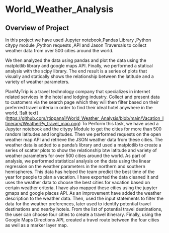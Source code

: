 # World_Weather_Analysis
## Overview of Project
In this project we have used Jupyter notebook,Pandas Library ,Python citypy module ,Python requests ,API and Jason Traversals to collect weather data from over 500 cities around the world.

We then analyzed the data using pandas and plot the data using the matplotlib library and google maps API. Finally, we performed a statical analysis with the scipy library. The end result is a series of plots that visually and statically shows the relationship between the latitude and a variety of weather parameters.

PlanMyTrip is a travel technology company that specializes in internet related services in the hotel and lodging industry.
Collect and present data to customers via the search page which they will then filter based on their preferred travel criteria in order to find their ideal hotel anywhere in the world. 
![alt text] (https://github.com/rtippana1/World_Weather_Analysis/blob/main/Vacation_Itinerary/WeatherPy_travel_map.png)
To Perform this task, we have used a Jupyter notebook and the citypy Module to get the cities for more than 500 random latitudes and longitudes.
Then we performed requests on the open weather map API and retrieve the JSON weather data from these cities. The weather data is added to a panda’s library and used a matplotlib to create a series of scatter plots to show the relationship btw latitude and variety of weather parameters for over 500 cities around the world.
As part of analysis, we performed statistical analysis on the data using the linear regression on the weather parameters in the northern and southern hemispheres.
This data has helped the team predict the best time of the year for people to plan a vacation.
I have exported the data cleaned it and uses the weather data to choose the best cities for vacation based on certain weather criteria.
I have also mapped these cities using the jupyter gmaps and google places API.
As an improvement have added the weather description to the weather data. Then, used the input statements to filter the data for the weather preferences, later used to identify potential travel destinations and nearby hotels. From the list of potential travel destinations, the user can choose four cities to create a travel itinerary. Finally, using the Google Maps Directions API, created a travel route between the four cities as well as a marker layer map.
